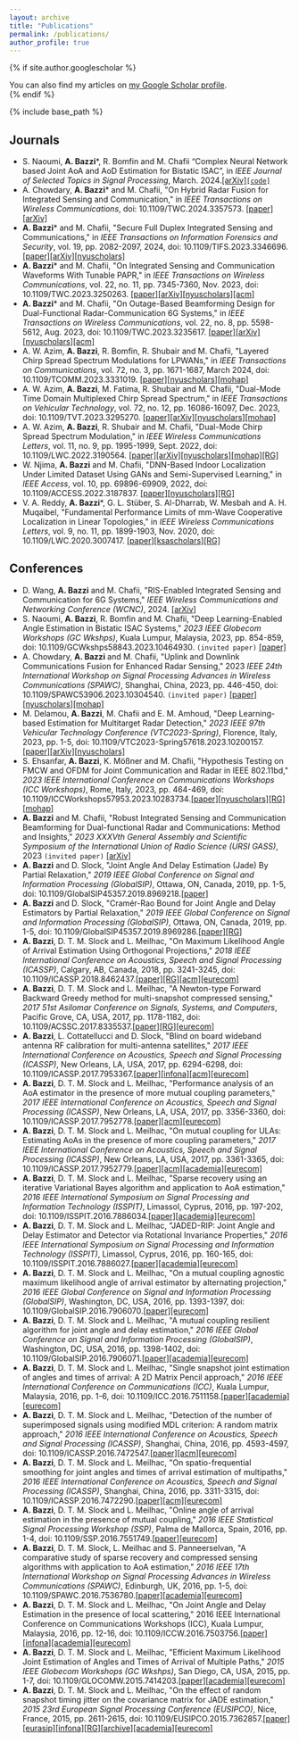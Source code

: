 ```yaml
---
layout: archive
title: "Publications"
permalink: /publications/
author_profile: true
---
```


{% if site.author.googlescholar %}
  <div class="wordwrap">You can also find my articles on <a href="{{site.author.googlescholar}}">my Google Scholar profile</a>.</div>
{% endif %}

{% include base_path %}

## Journals
* S. Naoumi, **A. Bazzi**\*, R. Bomfin and M. Chafii “Complex Neural Network based Joint AoA and AoD Estimation for Bistatic ISAC”, in *IEEE Journal of Selected Topics in Signal Processing*, March. 2024.[[arXiv]](https://arxiv.org/pdf/2404.00582.pdf)[``[code]``](https://github.com/salmane-s9/Bistatic_ISAC) 
* A. Chowdary, **A. Bazzi**\* and M. Chafii, "On Hybrid Radar Fusion for Integrated Sensing and Communication," in *IEEE Transactions on Wireless Communications*, doi: 10.1109/TWC.2024.3357573. [[paper]](https://ieeexplore.ieee.org/abstract/document/10417003)[[arXiv]](https://arxiv.org/abs/2303.05722)
* **A. Bazzi**\* and M. Chafii, "Secure Full Duplex Integrated Sensing and Communications," in *IEEE Transactions on Information Forensics and Security*, vol. 19, pp. 2082-2097, 2024, doi: 10.1109/TIFS.2023.3346696. [[paper]](https://ieeexplore.ieee.org/abstract/document/10373185)[[arXiv]](https://arxiv.org/abs/2312.11367)[[nyuscholars]](https://nyuscholars.nyu.edu/en/publications/secure-full-duplex-integrated-sensing-and-communications)
* **A. Bazzi**\* and M. Chafii, "On Integrated Sensing and Communication Waveforms With Tunable PAPR," in *IEEE Transactions on Wireless Communications*, vol. 22, no. 11, pp. 7345-7360, Nov. 2023, doi: 10.1109/TWC.2023.3250263. [[paper]](https://ieeexplore.ieee.org/abstract/document/10061453)[[arXiv]](https://arxiv.org/abs/2210.02892)[[nyuscholars]](https://nyuscholars.nyu.edu/en/publications/on-integrated-sensing-and-communication-waveforms-with-tunable-pa)[[acm]](https://dl.acm.org/doi/abs/10.1109/TWC.2023.3250263)
* **A. Bazzi**\* and M. Chafii, "On Outage-Based Beamforming Design for Dual-Functional Radar-Communication 6G Systems," in *IEEE Transactions on Wireless Communications*, vol. 22, no. 8, pp. 5598-5612, Aug. 2023, doi: 10.1109/TWC.2023.3235617. [[paper]](https://ieeexplore.ieee.org/abstract/document/10018908)[[arXiv]](https://arxiv.org/abs/2207.04921)[[nyuscholars]](https://nyuscholars.nyu.edu/en/publications/on-outage-based-beamforming-design-for-dual-functional-radar-comm)[[acm]](https://dl.acm.org/doi/abs/10.1109/TWC.2023.3235617)
* A. W. Azim, **A. Bazzi**, R. Bomfin, R. Shubair and M. Chafii, "Layered Chirp Spread Spectrum Modulations for LPWANs," in *IEEE Transactions on Communications*, vol. 72, no. 3, pp. 1671-1687, March 2024, doi: 10.1109/TCOMM.2023.3331019. [[paper]](https://ieeexplore.ieee.org/abstract/document/10312745)[[nyuscholars]](https://nyuscholars.nyu.edu/en/publications/layered-chirp-spread-spectrum-modulations-for-lpwans)[[mohap]](https://nchr.elsevierpure.com/en/publications/layered-chirp-spread-spectrum-modulations-for-lpwans)
* A. W. Azim, **A. Bazzi**, M. Fatima, R. Shubair and M. Chafii, "Dual-Mode Time Domain Multiplexed Chirp Spread Spectrum," in *IEEE Transactions on Vehicular Technology*, vol. 72, no. 12, pp. 16086-16097, Dec. 2023, doi: 10.1109/TVT.2023.3295270.
[[paper]](https://ieeexplore.ieee.org/abstract/document/10183362)[[arXiv]](https://arxiv.org/abs/2210.04094)[[nyuscholars]](https://nyuscholars.nyu.edu/en/publications/dual-mode-time-domain-multiplexed-chirp-spread-spectrum)[[mohap]](https://nchr.elsevierpure.com/en/publications/dual-mode-time-domain-multiplexed-chirp-spread-spectrum) 
* A. W. Azim, **A. Bazzi**, R. Shubair and M. Chafii, "Dual-Mode Chirp Spread Spectrum Modulation," in *IEEE Wireless Communications Letters*, vol. 11, no. 9, pp. 1995-1999, Sept. 2022, doi: 10.1109/LWC.2022.3190564.
[[paper]](https://ieeexplore.ieee.org/abstract/document/9828505)[[arXiv]](https://arxiv.org/abs/2205.09421)[[nyuscholars]](https://nyuscholars.nyu.edu/en/publications/dual-mode-chirp-spread-spectrum-modulation)[[mohap]](https://nchr.elsevierpure.com/en/publications/dual-mode-chirp-spread-spectrum-modulation)[[RG]](https://www.researchgate.net/profile/Raed-Shubair-2/publication/361979474_Dual-Mode_Chirp_Spread_Spectrum_Modulation/links/62d66844d62405589275f13d/Dual-Mode-Chirp-Spread-Spectrum-Modulation.pdf)
* W. Njima, **A. Bazzi** and M. Chafii, "DNN-Based Indoor Localization Under Limited Dataset Using GANs and Semi-Supervised Learning," in *IEEE Access*, vol. 10, pp. 69896-69909, 2022, doi: 10.1109/ACCESS.2022.3187837.
[[paper]](https://ieeexplore.ieee.org/abstract/document/9812625)[[nyuscholars]](https://nyuscholars.nyu.edu/en/publications/dnn-based-indoor-localization-under-limited-dataset-using-gans-an)[[RG]](https://www.researchgate.net/profile/Wafa-Njima/publication/361693527_DNN-based_Indoor_Localization_Under_Limited_Dataset_using_GANs_and_Semi-Supervised_Learning/links/62c5c36d8f4dd63324adb6a8/DNN-based-Indoor-Localization-Under-Limited-Dataset-using-GANs-and-Semi-Supervised-Learning.pdf)
* V. A. Reddy, **A. Bazzi**\*, G. L. Stüber, S. Al-Dharrab, W. Mesbah and A. H. Muqaibel, "Fundamental Performance Limits of mm-Wave Cooperative Localization in Linear Topologies," in *IEEE Wireless Communications Letters*, vol. 9, no. 11, pp. 1899-1903, Nov. 2020, doi: 10.1109/LWC.2020.3007417. [[paper]](https://ieeexplore.ieee.org/abstract/document/9134417)[[ksascholars]](https://ksascholar.dri.sa/en/publications/fundamental-performance-limits-of-mm-wave-cooperative-localizatio-4)[[RG]](https://www.researchgate.net/profile/Varun-Reddy-4/publication/342846052_Fundamental_Performance_Limits_of_mm-Wave_Cooperative_Localization_in_Linear_Topologies/links/5f0881cf299bf18816104427/Fundamental-Performance-Limits-of-mm-Wave-Cooperative-Localization-in-Linear-Topologies.pdf)



## Conferences
* D. Wang, **A. Bazzi** and M. Chafii, "RIS-Enabled Integrated Sensing and Communication for 6G Systems," *IEEE Wireless Communications and Networking Conference (WCNC)*, 2024. [[arXiv]](https://arxiv.org/abs/2401.00444)
* S. Naoumi, **A. Bazzi**, R. Bomfin and M. Chafii, "Deep Learning-Enabled Angle Estimation in Bistatic ISAC Systems," *2023 IEEE Globecom Workshops (GC Wkshps)*, Kuala Lumpur, Malaysia, 2023, pp. 854-859, doi: 10.1109/GCWkshps58843.2023.10464930. ``(invited paper)`` [[paper]](https://ieeexplore.ieee.org/abstract/document/10464930)
* A. Chowdary, **A. Bazzi** and M. Chafii, "Uplink and Downlink Communications Fusion for Enhanced Radar Sensing," 2023 *IEEE 24th International Workshop on Signal Processing Advances in Wireless Communications (SPAWC)*, Shanghai, China, 2023, pp. 446-450, doi: 10.1109/SPAWC53906.2023.10304540. ``(invited paper)`` [[paper]](https://ieeexplore.ieee.org/abstract/document/10304540)[[nyuscholars]](https://nyuscholars.nyu.edu/en/publications/uplink-and-downlink-communications-fusion-for-enhanced-radar-sens)[[mohap]](https://nchr.elsevierpure.com/en/publications/uplink-and-downlink-communications-fusion-for-enhanced-radar-sens)
* M. Delamou, **A. Bazzi**, M. Chafii and E. M. Amhoud, "Deep Learning-based Estimation for Multitarget Radar Detection," *2023 IEEE 97th Vehicular Technology Conference (VTC2023-Spring)*, Florence, Italy, 2023, pp. 1-5, doi: 10.1109/VTC2023-Spring57618.2023.10200157.[[paper]](https://ieeexplore.ieee.org/abstract/document/10200157)[[arXiv]](https://arxiv.org/abs/2305.05621)[[nyuscholars]](https://nyuscholars.nyu.edu/en/publications/deep-learning-based-estimation-for-multitarget-radar-detection)
* S. Ehsanfar, **A. Bazzi**, K. Mößner and M. Chafii, "Hypothesis Testing on FMCW and OFDM for Joint Communication and Radar in IEEE 802.11bd," *2023 IEEE International Conference on Communications Workshops (ICC Workshops)*, Rome, Italy, 2023, pp. 464-469, doi: 10.1109/ICCWorkshops57953.2023.10283734.[[paper]](https://ieeexplore.ieee.org/abstract/document/10283734)[[nyuscholars]](https://nyuscholars.nyu.edu/en/publications/hypothesis-testing-on-fmcw-and-ofdm-for-joint-communication-and-r)[[RG]](https://www.researchgate.net/profile/Shahab-Ehsanfar/publication/371012167_Hypothesis_Testing_on_FMCW_and_OFDM_for_Joint_Communication_and_Radar_in_IEEE_80211bd/links/646f16476a0082273fad1c6b/Hypothesis-Testing-on-FMCW-and-OFDM-for-Joint-Communication-and-Radar-in-IEEE-80211bd.pdf)[[mohap]](https://nchr.elsevierpure.com/en/publications/hypothesis-testing-on-fmcw-and-ofdm-for-joint-communication-and-r)
* **A. Bazzi** and M. Chafii, "Robust Integrated Sensing and Communication Beamforming for Dual-functional Radar and Communications: Method and Insights," *2023 XXXVth General Assembly and Scientific Symposium of the International Union of Radio Science (URSI GASS)*, 2023 ``(invited paper)`` [[arXiv]](https://arxiv.org/abs/2303.07652)
* **A. Bazzi** and D. Slock, "Joint Angle And Delay Estimation (Jade) By Partial Relaxation," *2019 IEEE Global Conference on Signal and Information Processing (GlobalSIP)*, Ottawa, ON, Canada, 2019, pp. 1-5, doi: 10.1109/GlobalSIP45357.2019.8969218.[[paper]](https://ieeexplore.ieee.org/abstract/document/8969218)
* **A. Bazzi** and D. Slock, "Cramér-Rao Bound for Joint Angle and Delay Estimators by Partial Relaxation," *2019 IEEE Global Conference on Signal and Information Processing (GlobalSIP)*, Ottawa, ON, Canada, 2019, pp. 1-5, doi: 10.1109/GlobalSIP45357.2019.8969286.[[paper]](https://ieeexplore.ieee.org/abstract/document/8969286)[[RG]](https://www.researchgate.net/profile/Ahmad-Bazzi/publication/336670468_Cramer-Rao_Bound_for_Joint_Angle_and_Delay_Estimators_by_Partial_Relaxation/links/5dab3bdda6fdccc99d91dcab/Cramer-Rao-Bound-for-Joint-Angle-and-Delay-Estimators-by-Partial-Relaxation.pdf)
* **A. Bazzi**, D. T. M. Slock and L. Meilhac, "On Maximum Likelihood Angle of Arrival Estimation Using Orthogonal Projections," *2018 IEEE International Conference on Acoustics, Speech and Signal Processing (ICASSP)*, Calgary, AB, Canada, 2018, pp. 3241-3245, doi: 10.1109/ICASSP.2018.8462437.[[paper]](https://ieeexplore.ieee.org/abstract/document/8462437)[[RG]](https://www.researchgate.net/profile/Ahmad-Bazzi/publication/323254993_On_Maximum_Likelihood_Angle_of_Arrival_Estimation_Using_Orthogonal_Projections/links/5a89ad09458515b8af94c77a/On-Maximum-Likelihood-Angle-of-Arrival-Estimation-Using-Orthogonal-Projections.pdf)[[acm]](https://dl.acm.org/doi/abs/10.1109/ICASSP.2018.8462437)[[eurecom]](https://www.eurecom.fr/en/publication/5497/download/comsys-publi-5497.pdf)
* **A. Bazzi**, D. T. M. Slock and L. Meilhac, "A Newton-type Forward Backward Greedy method for multi-snapshot compressed sensing," *2017 51st Asilomar Conference on Signals, Systems, and Computers*, Pacific Grove, CA, USA, 2017, pp. 1178-1182, doi: 10.1109/ACSSC.2017.8335537.[[paper]](https://ieeexplore.ieee.org/abstract/document/8335537)[[RG]](https://www.researchgate.net/profile/Ahmad-Bazzi/publication/318504568_A_Newton-type_Forward_Backward_Greedy_Method_for_Multi-Snapshot_Compressed_Sensing/links/596e3981aca272d552fe3525/A-Newton-type-Forward-Backward-Greedy-Method-for-Multi-Snapshot-Compressed-Sensing.pdf)[[eurecom]](https://www.eurecom.fr/fr/publication/5272/download/comsys-publi-5272.newton.pdf)
* **A. Bazzi**, L. Cottatellucci and D. Slock, "Blind on board wideband antenna RF calibration for multi-antenna satellites," *2017 IEEE International Conference on Acoustics, Speech and Signal Processing (ICASSP)*, New Orleans, LA, USA, 2017, pp. 6294-6298, doi: 10.1109/ICASSP.2017.7953367.[[paper]](https://ieeexplore.ieee.org/abstract/document/7953367)[[infona]](https://www.infona.pl/resource/bwmeta1.element.ieee-art-000007953367)[[acm]](https://dl.acm.org/doi/abs/10.1109/ICASSP.2017.7953367)[[eurecom]](https://www.eurecom.fr/publication/5111/download/comsys-publi-5111_2.pdf)
* **A. Bazzi**, D. T. M. Slock and L. Meilhac, "Performance analysis of an AoA estimator in the presence of more mutual coupling parameters," *2017 IEEE International Conference on Acoustics, Speech and Signal Processing (ICASSP)*, New Orleans, LA, USA, 2017, pp. 3356-3360, doi: 10.1109/ICASSP.2017.7952778.[[paper]](https://ieeexplore.ieee.org/abstract/document/7952778)[[acm]](https://dl.acm.org/doi/abs/10.1109/ICASSP.2017.7952778)[[eurecom]](https://www.eurecom.fr/fr/publication/5110/download/comsys-publi-5110.pdf)
* **A. Bazzi**, D. T. M. Slock and L. Meilhac, "On mutual coupling for ULAs: Estimating AoAs in the presence of more coupling parameters," *2017 IEEE International Conference on Acoustics, Speech and Signal Processing (ICASSP)*, New Orleans, LA, USA, 2017, pp. 3361-3365, doi: 10.1109/ICASSP.2017.7952779.[[paper]](https://ieeexplore.ieee.org/abstract/document/7952779)[[acm]](https://dl.acm.org/doi/abs/10.1109/ICASSP.2017.7952779)[[academia]](https://d1wqtxts1xzle7.cloudfront.net/93872058/comsys-publi-5109-libre.pdf?1667898371=&response-content-disposition=inline%3B+filename%3DOn_mutual_coupling_for_ULAs_Estimating_A.pdf&Expires=1711909468&Signature=e5XDp8GO6YWY8VFkMIPbhYIyQ2eJLAwCT8tmj3puN6C56PhQPl3rOwv0TlJm~hlaanHBDDjbEO3B6EBFoWkq56JsaJZ0L8lS1F0RztQUa1c3LxFegLCL60ovcC4m9ESSGIPAcDMWqUKq7AcaAanNkU448Y4xcl~lDBgFeLdx3TQmLaIP6kpBc0cR7vxJTclBE8ScI9A2Ln0Makf7nmk0CScZs7gr2ci5SbX3uXI4ElBxnvbq2fRci78cTCrWzBZviQ5D7v36Oq9R-6lwIwYKjNnGE~DfEynHoFB~TYUiZJFEtUAxMQe37G3kn9axIzXpH92e9SShY1v8a75H5SR~OQ__&Key-Pair-Id=APKAJLOHF5GGSLRBV4ZA)[[eurecom]](https://www.eurecom.fr/en/publication/5109/download/comsys-publi-5109.pdf)
* **A. Bazzi**, D. T. M. Slock and L. Meilhac, "Sparse recovery using an iterative Variational Bayes algorithm and application to AoA estimation," *2016 IEEE International Symposium on Signal Processing and Information Technology (ISSPIT)*, Limassol, Cyprus, 2016, pp. 197-202, doi: 10.1109/ISSPIT.2016.7886034.[[paper]](https://ieeexplore.ieee.org/abstract/document/7886034)[[academia]](https://d1wqtxts1xzle7.cloudfront.net/93872042/comsys-publi-5127-libre.pdf?1667898374=&response-content-disposition=inline%3B+filename%3DSparse_recovery_using_an_iterative_Varia.pdf&Expires=1711909611&Signature=caPQTxKO1rBENdsWatTmIv7fqFfOoPadYnpT2sQrpAGTgnc~eagitTTIyrHxQy0xTAoBhYazg-WBD30juDMUxTAm3qDpN3AO5JRhT~kLg1oPWPskQdJny-jvlwRDeyjTq8OVBoG2i4SHfBPpH~PWkBIyVbBJTWMTE7q4XDRJ7Ea2MyRKMm2lPwWKPI0kpt5AS3FAP9bEj8YhgFNA3AundjHUNYQ3NamZXDEyE4URtkUeOeXjqlBbIogU5Scz2-Efbu1FNndfLVEpx8VVz5l0RRPtfrFKlfJX8ae3INnDj5cfyedLN~iVcOtsUtMZmELXpe4Ic5zPKcIOCHZza0Q3JA__&Key-Pair-Id=APKAJLOHF5GGSLRBV4ZA)[[eurecom]](https://www.eurecom.fr/en/publication/5127/download/comsys-publi-5127.pdf)
* **A. Bazzi**, D. T. M. Slock and L. Meilhac, "JADED-RIP: Joint Angle and Delay Estimator and Detector via Rotational Invariance Properties," *2016 IEEE International Symposium on Signal Processing and Information Technology (ISSPIT)*, Limassol, Cyprus, 2016, pp. 160-165, doi: 10.1109/ISSPIT.2016.7886027.[[paper]](https://ieeexplore.ieee.org/abstract/document/7886027)[[academia]](https://d1wqtxts1xzle7.cloudfront.net/93872062/comsys-publi-5126-libre.pdf?1667898411=&response-content-disposition=inline%3B+filename%3DJADED_RIP_Joint_Angle_and_Delay_Estimato.pdf&Expires=1711909733&Signature=W50zfwko-L6fej4wqcgsYWPGBw5AC6Y-Xx1~7YOEIZQSTHs3Sf4QuuQ3tmif7Xjm~4DPpEeNznnneiMghHYaqO6aySiWb9Ut8kH-zrhc3fzMdq8ap-H3MiN41XJ8JvHNwomTfLtSWIMN6raVepuuBy3er7-xjzVuL23ZBr1P6PWmv-p~4KtP88t2QNwAm-LcVKlJNo5I8bgw8g1axYIDhnEI3Ue3zhO-Lw844cygpzYIwg9tmEUKk2E1uiej0XvXlzHdoBaAzoG9v4SXSe5DFLaGkSdA5AjpI5l5af3doKchbtxMawojJ8ieYblrY74guXt3ILWOiBTra1rhz1e90g__&Key-Pair-Id=APKAJLOHF5GGSLRBV4ZA)[[eurecom]](https://www.eurecom.fr/publication/5126/download/comsys-publi-5126.pdf)
* **A. Bazzi**, D. T. M. Slock and L. Meilhac, "On a mutual coupling agnostic maximum likelihood angle of arrival estimator by alternating projection," *2016 IEEE Global Conference on Signal and Information Processing (GlobalSIP)*, Washington, DC, USA, 2016, pp. 1393-1397, doi: 10.1109/GlobalSIP.2016.7906070.[[paper]](https://ieeexplore.ieee.org/abstract/document/7906070)[[eurecom]](https://www.eurecom.fr/fr/publication/4988/download/comsys-publi-4988.pdf)
* **A. Bazzi**, D. T. M. Slock and L. Meilhac, "A mutual coupling resilient algorithm for joint angle and delay estimation," *2016 IEEE Global Conference on Signal and Information Processing (GlobalSIP)*, Washington, DC, USA, 2016, pp. 1398-1402, doi: 10.1109/GlobalSIP.2016.7906071.[[paper]](https://ieeexplore.ieee.org/abstract/document/7906071)[[academia]](https://d1wqtxts1xzle7.cloudfront.net/93872010/comsys-publi-4987_1-libre.pdf?1667898377=&response-content-disposition=inline%3B+filename%3DA_mutual_coupling_resilient_algorithm_fo.pdf&Expires=1711910265&Signature=fl9CLt1CxISEDkRnq9PDQY~WDc1ZZH70nDiWLTf61Tvmy6H3kzuSejlLOljR7xVyzKLOYlRHJ7i0BHfOzmET1JN0XqtrMAoR79p2nU0tvm2WTRMVUHqKFGEm79aWJIve2T2io91sMZnGmyvaUsgxHEIRdlz0nGPxOADbtSS3i1w4gUJ4QvtMIFsAHWUCVAv86wbBRm6MKxdv51MM97hpzxc-RUsepLLB5bsYNMxUiggy~7L5uqaczpLYGIiEdYE7ZZvxL3k-olF969WDNUUs6wW-aNSxNMrwNoaiaIbL3UlQvqDf-JzCwlQM34IJtbBJ8DNAmGRS4i59ft2zdqCh5g__&Key-Pair-Id=APKAJLOHF5GGSLRBV4ZA)[[eurecom]](https://www.eurecom.fr/en/publication/4987/download/comsys-publi-4987_1.pdf)
* **A. Bazzi**, D. T. M. Slock and L. Meilhac, "Single snapshot joint estimation of angles and times of arrival: A 2D Matrix Pencil approach," *2016 IEEE International Conference on Communications (ICC)*, Kuala Lumpur, Malaysia, 2016, pp. 1-6, doi: 10.1109/ICC.2016.7511158.[[paper]](https://ieeexplore.ieee.org/abstract/document/7511158)[[academia]](https://d1wqtxts1xzle7.cloudfront.net/93872051/cm-publi-4817-libre.pdf?1667898561=&response-content-disposition=inline%3B+filename%3DSingle_snapshot_joint_estimation_of_angl.pdf&Expires=1711910359&Signature=Kncq5nnFmaOO4NlXFAQwPElhDU1O3EllqD2AU9-ohYLdJbvaERNouV-s5sXTsaxmd0G2e4Z2aJlOA4tjjWXGfurg7evl8~rCp7hX-6QcVdZsgvXrvucJwo~rTKD7-aHhec6KKTOo42wwol9SUr-dphO-qESYGtU9XhCP-UTwmyAE~IlBGQ8uQO67TkCCRp63wQ31OK5lK0xHDsNNSmwr6gxHilT7vjmI5j7H0tRkUaIQbETKmzD46bsWCz4N6ndguEwvCHeBKFLcTyRXrSnLz0V6kOoAJV0tQT4ogcc4WOc7UilRy4aPOC9ycziWcsVCoZD0XQYHnVAeTIm1xMslhg__&Key-Pair-Id=APKAJLOHF5GGSLRBV4ZA)[[eurecom]](https://www.eurecom.fr/en/publication/4817/download/cm-publi-4817.pdf)
* **A. Bazzi**, D. T. M. Slock and L. Meilhac, "Detection of the number of superimposed signals using modified MDL criterion: A random matrix approach," *2016 IEEE International Conference on Acoustics, Speech and Signal Processing (ICASSP)*, Shanghai, China, 2016, pp. 4593-4597, doi: 10.1109/ICASSP.2016.7472547.[[paper]](https://ieeexplore.ieee.org/abstract/document/7472547)[[acm]](https://dl.acm.org/doi/abs/10.1109/ICASSP.2016.7472547)[[eurecom]](https://www.eurecom.fr/en/publication/4789/download/cm-publi-4789.pdf)
* **A. Bazzi**, D. T. M. Slock and L. Meilhac, "On spatio-frequential smoothing for joint angles and times of arrival estimation of multipaths," *2016 IEEE International Conference on Acoustics, Speech and Signal Processing (ICASSP)*, Shanghai, China, 2016, pp. 3311-3315, doi: 10.1109/ICASSP.2016.7472290.[[paper]](https://ieeexplore.ieee.org/abstract/document/7472290)[[acm]](https://dl.acm.org/doi/abs/10.1109/ICASSP.2016.7472290)[[eurecom]](https://www.eurecom.fr/fr/publication/4790/download/cm-publi-4790.pdf)
* **A. Bazzi**, D. T. M. Slock and L. Meilhac, "Online angle of arrival estimation in the presence of mutual coupling," *2016 IEEE Statistical Signal Processing Workshop (SSP)*, Palma de Mallorca, Spain, 2016, pp. 1-4, doi: 10.1109/SSP.2016.7551749.[[paper]](https://ieeexplore.ieee.org/abstract/document/7551749)[[eurecom]](https://www.eurecom.fr/en/publication/4887/download/comsys-publi-4887.pdf)
* **A. Bazzi**, D. T. M. Slock, L. Meilhac and S. Panneerselvan, "A comparative study of sparse recovery and compressed sensing algorithms with application to AoA estimation," *2016 IEEE 17th International Workshop on Signal Processing Advances in Wireless Communications (SPAWC)*, Edinburgh, UK, 2016, pp. 1-5, doi: 10.1109/SPAWC.2016.7536780.[[paper]](https://ieeexplore.ieee.org/abstract/document/7536780)[[academia]](https://d1wqtxts1xzle7.cloudfront.net/93872055/comsys-publi-4888-libre.pdf?1667898372=&response-content-disposition=inline%3B+filename%3DA_comparative_study_of_sparse_recovery_a.pdf&Expires=1711911372&Signature=HU8NyaEx2C7q49j-tGNmY11YOPGlP5mHHTIrITgxKmrPJsnYBKIhYVrVyvXigcOu7poJTK~bTjgu67~AjZuQIVpLHbNpjA9Zc10xw9pZSpcGq6f3Rj3uTLauqQsMBq-7gIEdd2gD18XVGNaiactsf1j-IUYkmZyjt4tegSAqgCtRcAFXOqjs8M-eEs5uags3dZ8HoGju1LfAa8CLRWLdvq0dZcT9eLLRZjm1tess5Z-~Hd6uGWDZ9l0axadtSr4mDbyV~icyYO~GCBOaFJ0~e0j87KH42mjceKNTcjCCyuSRPZP~pAve~IQXwJkzTKg7STnas96bzejUG6mduWgaug__&Key-Pair-Id=APKAJLOHF5GGSLRBV4ZA)[[eurecom]](https://www.eurecom.fr/en/publication/4888/download/comsys-publi-4888.pdf)
* **A. Bazzi**, D. T. M. Slock and L. Meilhac, "On Joint Angle and Delay Estimation in the presence of local scattering," 2016 IEEE International Conference on Communications Workshops (ICC), Kuala Lumpur, Malaysia, 2016, pp. 12-16, doi: 10.1109/ICCW.2016.7503756.[[paper]](https://ieeexplore.ieee.org/abstract/document/7503756)[[infona]](https://www.infona.pl/resource/bwmeta1.element.ieee-art-000007503756)[[academia]](https://d1wqtxts1xzle7.cloudfront.net/108053940/cm-publi-4832-libre.pdf?1701292415=&response-content-disposition=inline%3B+filename%3DOn_Joint_Angle_and_Delay_Estimation_in_t.pdf&Expires=1711911447&Signature=CXu3~2eIgL7hX1cRUeohZ30EMGIFUQiMiR8NX0GjFd0SwIAjvCuOBF8xyIIzyRnvTBZlv5IbhIWcAJQNhPdqN7bTPZ0pO7ltJYEATQ4YMKF1BVO807plTjmKK7FUB8n3tT-87KItpMVPhqlwqjrzqlHLO8B4cR96VBnsEUPyqVd1GTtFneQ~~Xvaz0mFNnNt9jxYP~rLKdm1GmDt3hM9G9W8ZyHAndIic8DgKXYGJ5rTU0q5UmJ09-HGMvgvUteeLHRS1yLlQLwEPjgqlz5VeuuhZBSEUzfuI9Hn2etcONAfnOPL2bGly9zTN6T~zBZRpdqyjs1GRPPAEFljRPo41A__&Key-Pair-Id=APKAJLOHF5GGSLRBV4ZA)[[eurecom]](https://www.eurecom.fr/en/publication/4832/download/cm-publi-4832.pdf)
* **A. Bazzi**, D. T. M. Slock and L. Meilhac, "Efficient Maximum Likelihood Joint Estimation of Angles and Times of Arrival of Multiple Paths," *2015 IEEE Globecom Workshops (GC Wkshps)*, San Diego, CA, USA, 2015, pp. 1-7, doi: 10.1109/GLOCOMW.2015.7414203.[[paper]](https://ieeexplore.ieee.org/abstract/document/7414203)[[academia]](https://d1wqtxts1xzle7.cloudfront.net/93872049/cm-publi-4674-libre.pdf?1667898376=&response-content-disposition=inline%3B+filename%3DEfficient_Maximum_Likelihood_Joint_Estim.pdf&Expires=1711910928&Signature=ZjVHwh4gCMC8TSpPZJ-7vCRK64TQ3G96Xa9Z~uyQJPF1UdOYw6g-c~ijV2fwORUeuDqj8f2Ji1VPYtwKJ8Bz-y8uYbbbkzP0VqY6yrZ2WOwdCX9iTVkj6Lw8vdjCRsIN8kRDL59kDHoiVgGcsvc6UTZHVLIouTYyMrSLg86XtORT3T46AH~ZysFe02I3sYKehiIPTFKz6IxQ~1nidDFnXIR3dlfJgW9~b1GH4swtzkNrMtvDMVtPWA0529pAgqRPQQkVeYylOg6~87W43~YjrSMwTApBFTSsrMo7uCoWZsOn2Dl7qXH5DILcb3rvgfra0V95l-O4grpGp1ZtNa9Gwg__&Key-Pair-Id=APKAJLOHF5GGSLRBV4ZA)[[eurecom]](https://www.eurecom.fr/en/publication/4674/download/cm-publi-4674.pdf)
* **A. Bazzi**, D. T. M. Slock and L. Meilhac, "On the effect of random snapshot timing jitter on the covariance matrix for JADE estimation," *2015 23rd European Signal Processing Conference (EUSIPCO)*, Nice, France, 2015, pp. 2611-2615, doi: 10.1109/EUSIPCO.2015.7362857.[[paper]](https://ieeexplore.ieee.org/abstract/document/7362857)[[eurasip]](https://eurasip.org/Proceedings/Eusipco/Eusipco2015/papers/1570104921.pdf)[[infona]](https://www.infona.pl/resource/bwmeta1.element.ieee-art-000007362857)[[RG]](https://www.researchgate.net/profile/Ahmad-Bazzi/publication/277323839_On_the_effect_of_random_snapshot_timing_jitter_on_the_covariance_matrix_for_JADE_estimation/links/5567949a08aefcb861d38b5b/On-the-effect-of-random-snapshot-timing-jitter-on-the-covariance-matrix-for-JADE-estimation.pdf)[[archive]](https://web.archive.org/web/20200713042214id_/https://www.eurasip.org/Proceedings/Eusipco/Eusipco2015/papers/1570104921.pdf)[[academia]](https://d1wqtxts1xzle7.cloudfront.net/42945742/ON_THE_EFFECT_OF_RANDOM_SNAPSHOT_TIMING_20160222-30728-805d7f-libre.pdf?1456167077=&response-content-disposition=inline%3B+filename%3DOn_the_Effect_of_Random_Snapshot_Timing.pdf&Expires=1711910786&Signature=DdrlOAYtWqmHOOeQNjlrUX4~Y~G81wnjLCq3qULyThXsea5~SMCBj6rVf-cOMWY9mYhUkVAYtw9ZGwGveypZPs~szIBXnpwrx~u3QgRFtHTU-WhksyxzlOkcEbUSF~6gG3sjvisVMIIc~KgCSGIdGM7i51Pdh9FVPwByEMnLXwjgr2jipD4R2tzVZm5Fw~1jJxmLgKgOH-9dUf71Gp8LxsLo25CFpDjVdwWtCY~-c6dMFhVlPl6uEAEe-V-lpDqEY6eoLgVebusCnymPLlkUkt8juo7s1qce~PJs-KCQ8pE5lD7m18BBKdKgyFwUP8hHeBCqsNTYElHXT8CqvhXFjQ__&Key-Pair-Id=APKAJLOHF5GGSLRBV4ZA)[[eurecom]](https://www.eurecom.fr/publication/4599/download/cm-publi-4599.pdf)










